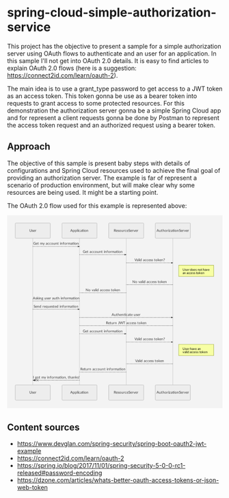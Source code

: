 # spring-cloud-simple-authorization-service

This project has the objective to present a sample for a simple authorization server using OAuth flows to authenticate and an user for an application. In this sample I'll not get into OAuth 2.0 details. It is easy to find articles to explain OAuth 2.0 flows (here is a suggestion: https://connect2id.com/learn/oauth-2).

The main idea is to use a grant_type password to get access to a JWT token as an access token. This token gonna be use as a bearer token into requests to grant access to some protected resources. For this demonstration the authorization server gonna be a simple Spring Cloud app and for represent a client requests gonna be done by Postman to represent the access token request and an authorized request using a bearer token.

## Approach

The objective of this sample is present baby steps with details of configurations and Spring Cloud resources used to achieve the final goal of providing an authorization server. The example is far of represent a scenario of production environment, but will make clear why some resources are being used. It might be a starting point.

The OAuth 2.0 flow used for this example is represented above:

<p align="center">
  <img src="https://raw.githubusercontent.com/tnfigueiredo/spring-cloud-account-service/master/diagram.png" title="App OAuth password grant_type flow">
</p>


## Content sources

 - https://www.devglan.com/spring-security/spring-boot-oauth2-jwt-example
 - https://connect2id.com/learn/oauth-2
 - https://spring.io/blog/2017/11/01/spring-security-5-0-0-rc1-released#password-encoding
 - https://dzone.com/articles/whats-better-oauth-access-tokens-or-json-web-token
